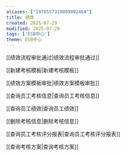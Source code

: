 ```yaml
---
aliases: ["1970557319009802468"]
title: 绩效
created: 2025-07-29
modified: 2025-07-29
tags: ['ESB中心']
theme: ESB中心
---
```


[[绩效流程审批通过|绩效流程审批通过]]

[[新建考核模板|新建考核模板]]

[[绩效方案模板审批|绩效方案模板审批]]

[[查询员工考核信息|查询员工考核信息]]

[[查询员工绩效|查询员工绩效]]

[[删除考核信息|删除考核信息]]

[[查询员工考核评分报表|查询员工考核评分报表]]

[[查询考核方案|查询考核方案]]